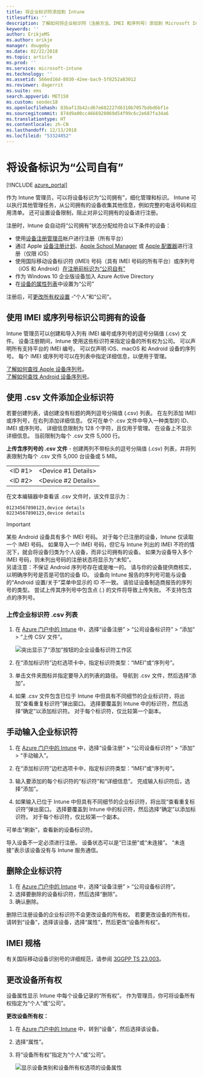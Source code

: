 ```yaml
---
title: 将企业标识符添加到 Intune
titlesuffix: ''
description: 了解如何将企业标识符（注册方法、IMEI 和序列号）添加到 Microsoft Intune。
keywords: ''
author: ErikjeMS
ms.author: erikje
manager: dougeby
ms.date: 02/22/2018
ms.topic: article
ms.prod: ''
ms.service: microsoft-intune
ms.technology: ''
ms.assetid: 566ed16d-8030-42ee-bac9-5f8252a83012
ms.reviewer: dagerrit
ms.suite: ems
search.appverid: MET150
ms.custom: seodec18
ms.openlocfilehash: 83baf13b42cd67e682227d6310b7057bdbd6bf1e
ms.sourcegitcommit: 874d9a00cc4666920069d54f99c6c2e687fa34a6
ms.translationtype: HT
ms.contentlocale: zh-CN
ms.lasthandoff: 12/13/2018
ms.locfileid: "53324852"
---
```

# <a name="identify-devices-as-corporate-owned"></a>将设备标识为“公司自有”

[!INCLUDE [azure_portal](./includes/azure_portal.md)]

作为 Intune 管理员，可以将设备标识为“公司拥有”，细化管理和标识。 Intune 可以执行其他管理任务，从公司拥有的设备收集其他信息，例如完整的电话号码和应用清单。 还可设置设备限制，阻止对非公司拥有的设备进行注册。

注册时，Intune 会自动将“公司拥有”状态分配给符合以下条件的设备：

- 使用[设备注册管理员](device-enrollment-manager-enroll.md)帐户进行注册（所有平台）
- 通过 Apple [设备注册计划](device-enrollment-program-enroll-ios.md)、[Apple School Manager](apple-school-manager-set-up-ios.md) 或 [Apple 配置器](apple-configurator-enroll-ios.md)进行注册（仅限 iOS）
- 使用国际移动设备标识符 (IMEI) 号码（具有 IMEI 号码的所有平台）或序列号（iOS 和 Android）[在注册前标识为“公司自有”](#identify-corporate-owned-devices-with-imei-or-serial-number)
- 作为 Windows 10 企业版设备加入 Azure Active Directory
- 在[设备的属性列表](#change-device-ownership)中设置为“公司”

注册后，可[更改所有权设置](#change-device-ownership) -“个人”和“公司”。

## <a name="identify-corporate-owned-devices-with-imei-or-serial-number"></a>使用 IMEI 或序列号标识公司拥有的设备

Intune 管理员可以创建和导入列有 IMEI 编号或序列号的逗号分隔值 (.csv) 文件。 设备注册期间，Intune 使用这些标识符来指定设备的所有权为公司。 可以声明所有支持平台的 IMEI 编号。 可以仅声明 iOS、macOS 和 Android 设备的序列号。 每个 IMEI 或序列号可以在列表中指定详细信息，以便用于管理。

<!-- When you upload serial numbers for corporate-owned iOS devices, they must be paired with a corporate enrollment profile. Devices must then be enrolled using either Apple’s device enrollment program (DEP) or Apple Configurator to have them appear as corporate-owned. -->

[了解如何查找 Apple 设备序列号](https://support.apple.com/HT204308)。<br>
[了解如何查找 Android 设备序列号](https://support.google.com/store/answer/3333000)。

## <a name="add-corporate-identifiers-by-using-a-csv-file"></a>使用 .csv 文件添加企业标识符
若要创建列表，请创建没有标题的两列逗号分隔值 (.csv) 列表。 在左列添加 IMEI 或序列号，在右列添加详细信息。 仅可在单个 .csv 文件中导入一种类型的 ID、IMEI 或序列号。 详细信息限制为 128 个字符，且仅用于管理。 在设备上不显示详细信息。 当前限制为每个 .csv 文件 5,000 行。

**上传含序列号的 .csv 文件** - 创建两列不带标头的逗号分隔值 (.csv) 列表，并将列表限制为每个 .csv 文件 5,000 台设备或 5 MB。

|||
|-|-|
|&lt;ID #1&gt;|&lt;Device #1 Details&gt;|
|&lt;ID #2&gt;|&lt;Device #2 Details&gt;|

在文本编辑器中查看该 .csv 文件时，该文件显示为：

```
01234567890123,device details
02234567890123,device details
```

> [!IMPORTANT]
> 某些 Android 设备具有多个 IMEI 号码。 对于每个已注册的设备，Intune 仅读取一个 IMEI 号码。 如果导入一个 IMEI 号码，但它与 Intune 列出的 IMEI 不符的情况下，就会将设备归类为个人设备，而非公司拥有的设备。 如果为设备导入多个 IMEI 号码，则未列出号码的注册状态将显示为“未知”。<br>
>另请注意：不保证 Android 序列号存在或是唯一的。 请与你的设备提供商核实，以明确序列号是否是可信的设备 ID。
>设备向 Intune 报告的序列号可能与设备的“Android 设置/关于”菜单中显示的 ID 不一致。 请验证设备制造商报告的序列号的类型。
>尝试上传其序列号中包含点 (.) 的文件将导致上传失败。 不支持包含点的序列号。

### <a name="upload-a-csv-list-of-corporate-identifiers"></a>上传企业标识符 .csv 列表

1. 在 [Azure 门户中的 Intune](https://portal.azure.com) 中，选择“设备注册” > “公司设备标识符” > “添加” > “上传 CSV 文件”。

   ![突出显示了“添加”按钮的企业设备标识符工作区](./media/add-corp-id.png)

2. 在“添加标识符”边栏选项卡中，指定标识符类型：“IMEI”或“序列号”。

3. 单击文件夹图标并指定要导入的列表的路径。 导航到 .csv 文件，然后选择“添加”。 

4. 如果 .csv 文件包含已位于 Intune 中但具有不同细节的企业标识符，将出现“查看重复标识符”弹出窗口。 选择要覆盖到 Intune 中的标识符，然后选择“确定”以添加标识符。 对于每个标识符，仅比较第一个副本。

## <a name="manually-enter-corporate-identifiers"></a>手动输入企业标识符

1. 在 [Azure 门户中的 Intune](https://portal.azure.com) 中，选择“设备注册” > “公司设备标识符” > “添加” > “手动输入”。

2. 在“添加标识符”边栏选项卡中，指定标识符类型：“IMEI”或“序列号”。

3. 输入要添加的每个标识符的“标识符”和“详细信息”。 完成输入标识符后，选择“添加”。

5. 如果输入已位于 Intune 中但具有不同细节的企业标识符，将出现“查看重复标识符”弹出窗口。 选择要覆盖到 Intune 中的标识符，然后选择“确定”以添加标识符。 对于每个标识符，仅比较第一个副本。

可单击“刷新”，查看新的设备标识符。

导入设备不一定必须进行注册。 设备状态可以是“已注册”或“未连接”。 “未连接”表示该设备没有与 Intune 服务通信。

## <a name="delete-corporate-identifiers"></a>删除企业标识符

1. 在 [Azure 门户中的 Intune](https://portal.azure.com) 中，选择“设备注册” > “公司设备标识符”。
2. 选择要删除的设备标识符，然后选择“删除”。
3. 确认删除。

删除已注册设备的企业标识符不会更改设备的所有权。 若要更改设备的所有权，请转到“设备”，选择该设备，选择“属性”，然后更改“设备所有权”。

## <a name="imei-specifications"></a>IMEI 规格
有关国际移动设备识别号的详细规范，请参阅 [3GGPP TS 23.003](https://portal.3gpp.org/desktopmodules/Specifications/SpecificationDetails.aspx?specificationId=729)。

## <a name="change-device-ownership"></a>更改设备所有权

设备属性显示 Intune 中每个设备记录的“所有权”。 作为管理员，你可将设备所有权指定为“个人”或“公司”。

**更改设备所有权：**
1. 在 [Azure 门户中的 Intune](https://portal.azure.com) 中，转到“设备”，然后选择该设备。
2. 选择“属性”。
3. 将“设备所有权”指定为“个人”或“公司”。

   ![显示设备类别和设备所有权选项的设备属性](./media/device-properties.png)
